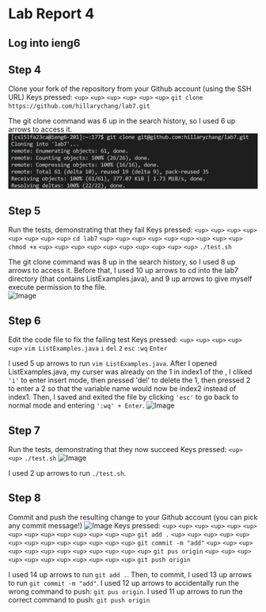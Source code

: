 # Lab Report 4

## Log into ieng6

## Step 4
Clone your fork of the repository from your Github account (using the SSH URL)
Keys pressed: ```<up>``` ```<up>``` ```<up>``` ```<up>``` ```<up>``` ```<up>``` ```git clone https://github.com/hillarychang/lab7.git```

The git clone command was 6 up in the search history, so I used 6 up arrows to access it.
 ![Image](first.png)  

## Step 5
Run the tests, demonstrating that they fail
Keys pressed: ```<up>``` ```<up>``` ```<up>``` ```<up>``` ```<up>``` ```<up>``` ```<up>``` ```<up>``` ```cd lab7```
```<up>``` ```<up>``` ```<up>``` ```<up>``` ```<up>``` ```<up>``` ```<up>``` ```<up>``` ```<up>``` ```chmod +x```
```<up>``` ```<up>``` ```<up>``` ```<up>``` ```<up>``` ```<up>``` ```<up>``` ```<up>``` ```<up>``` ```<up>``` ```./test.sh```

The git clone command was 8 up in the search history, so I used 8 up arrows to access it. Before that, I used 10 up arrows to cd into the lab7 directory (that contains ListExamples.java), and 9 up arrows to give myself execute permission to the file.  
 ![Image](second.png)  

## Step 6
Edit the code file to fix the failing test
Keys pressed: ```<up>``` ```<up>``` ```<up>``` ```<up>``` ```<up>``` ```vim ListExamples.java```
```i``` ```del``` ```2``` ```esc``` ```:wq``` ```Enter``` 

I used 5 up arrows to run ```vim ListExamples.java```. After I opened ListExamples.java, my curser was already on the 1 in index1 of the , I cliked ```'i'``` to enter insert mode, then pressed 'del' to delete the 1, then pressed 2 to enter a 2 so that the variable name would now be index2 instead of index1. Then, I saved and exited the file by clicking ```'esc'``` to go back to normal mode and entering ```':wq' + Enter```. 
 ![Image](third.png)  

## Step 7
Run the tests, demonstrating that they now succeed
Keys pressed: ```<up>``` ```<up>``` ```./test.sh```
 ![Image](fourth.png) 


I used 2 up arrows to run ```./test.sh```.

## Step 8
Commit and push the resulting change to your Github account (you can pick any commit message!)
 ![Image](fifth.png)
Keys pressed: ```<up>``` ```<up>``` ```<up>``` ```<up>``` ```<up>``` ```<up>``` ```<up>``` ```<up>``` ```<up>``` ```<up>``` ```<up>``` ```<up>``` ```<up>``` ```<up>``` ```git add .```
```<up>``` ```<up>``` ```<up>``` ```<up>``` ```<up>``` ```<up>``` ```<up>``` ```<up>``` ```<up>``` ```<up>``` ```<up>``` ```<up>``` ```<up>``` ```git commit -m "add"```
```<up>``` ```<up>``` ```<up>``` ```<up>``` ```<up>``` ```<up>``` ```<up>``` ```<up>``` ```<up>``` ```<up>``` ```<up>``` ```<up>``` ```git pus origin```
```<up>``` ```<up>``` ```<up>``` ```<up>``` ```<up>``` ```<up>``` ```<up>``` ```<up>``` ```<up>``` ```<up>``` ```<up>``` ```git push origin```
 
I used 14 up arrows to run ```git add .```. Then, to commit, I used 13 up arrows to run ```git commit -m "add"```. I used 12 up arrows to accidentally run the wrong command to push: ```git pus origin```. I used 11 up arrows to run the correct command to push: ```git push origin```
